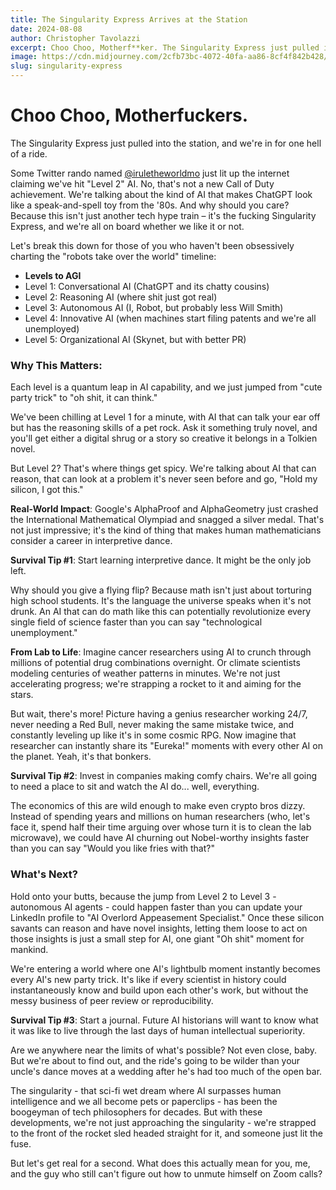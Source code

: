 ```yaml
---
title: The Singularity Express Arrives at the Station
date: 2024-08-08
author: Christopher Tavolazzi
excerpt: Choo Choo, Motherf**ker. The Singularity Express just pulled into the station, and it's one hell of a ride. Get ready for Level 2 - AI that can think and reason.
image: https://cdn.midjourney.com/2cfb73bc-4072-40fa-aa86-8cf4f842b428/0_2.png
slug: singularity-express
---
```


<script>
  import { onMount } from 'svelte';
  let mounted = false;

  onMount(() => {
    mounted = true;
  });
</script>

# Choo Choo, Motherfuckers.

The Singularity Express just pulled into the station, and we're in for one hell of a ride.

Some Twitter rando named [@iruletheworldmo](https://x.com/iruletheworldmo) just lit up the internet claiming we've hit "Level 2" AI. No, that's not a new Call of Duty achievement. We're talking about the kind of AI that makes ChatGPT look like a speak-and-spell toy from the '80s. And why should you care? Because this isn't just another tech hype train – it's the fucking Singularity Express, and we're all on board whether we like it or not.

Let's break this down for those of you who haven't been obsessively charting the "robots take over the world" timeline:

- **Levels to AGI**
- Level 1: Conversational AI (ChatGPT and its chatty cousins)
- Level 2: Reasoning AI (where shit just got real)
- Level 3: Autonomous AI (I, Robot, but probably less Will Smith)
- Level 4: Innovative AI (when machines start filing patents and we're all unemployed)
- Level 5: Organizational AI (Skynet, but with better PR)

### Why This Matters:

Each level is a quantum leap in AI capability, and we just jumped from "cute party trick" to "oh shit, it can think."

We've been chilling at Level 1 for a minute, with AI that can talk your ear off but has the reasoning skills of a pet rock. Ask it something truly novel, and you'll get either a digital shrug or a story so creative it belongs in a Tolkien novel.

But Level 2? That's where things get spicy. We're talking about AI that can reason, that can look at a problem it's never seen before and go, "Hold my silicon, I got this."

**Real-World Impact**: Google's AlphaProof and AlphaGeometry just crashed the International Mathematical Olympiad and snagged a silver medal. That's not just impressive; it's the kind of thing that makes human mathematicians consider a career in interpretive dance.

**Survival Tip #1**: Start learning interpretive dance. It might be the only job left.

Why should you give a flying flip? Because math isn't just about torturing high school students. It's the language the universe speaks when it's not drunk. An AI that can do math like this can potentially revolutionize every single field of science faster than you can say "technological unemployment."

**From Lab to Life**: Imagine cancer researchers using AI to crunch through millions of potential drug combinations overnight. Or climate scientists modeling centuries of weather patterns in minutes. We're not just accelerating progress; we're strapping a rocket to it and aiming for the stars.

But wait, there's more! Picture having a genius researcher working 24/7, never needing a Red Bull, never making the same mistake twice, and constantly leveling up like it's in some cosmic RPG. Now imagine that researcher can instantly share its "Eureka!" moments with every other AI on the planet. Yeah, it's that bonkers.

**Survival Tip #2**: Invest in companies making comfy chairs. We're all going to need a place to sit and watch the AI do... well, everything.

The economics of this are wild enough to make even crypto bros dizzy. Instead of spending years and millions on human researchers (who, let's face it, spend half their time arguing over whose turn it is to clean the lab microwave), we could have AI churning out Nobel-worthy insights faster than you can say "Would you like fries with that?"

### What's Next?

Hold onto your butts, because the jump from Level 2 to Level 3 - autonomous AI agents - could happen faster than you can update your LinkedIn profile to "AI Overlord Appeasement Specialist." Once these silicon savants can reason and have novel insights, letting them loose to act on those insights is just a small step for AI, one giant "Oh shit" moment for mankind.

We're entering a world where one AI's lightbulb moment instantly becomes every AI's new party trick. It's like if every scientist in history could instantaneously know and build upon each other's work, but without the messy business of peer review or reproducibility.

**Survival Tip #3**: Start a journal. Future AI historians will want to know what it was like to live through the last days of human intellectual superiority.

Are we anywhere near the limits of what's possible? Not even close, baby. But we're about to find out, and the ride's going to be wilder than your uncle's dance moves at a wedding after he's had too much of the open bar.

The singularity - that sci-fi wet dream where AI surpasses human intelligence and we all become pets or paperclips - has been the boogeyman of tech philosophers for decades. But with these developments, we're not just approaching the singularity - we're strapped to the front of the rocket sled headed straight for it, and someone just lit the fuse.

But let's get real for a second. What does this actually mean for you, me, and the guy who still can't figure out how to unmute himself on Zoom calls?
